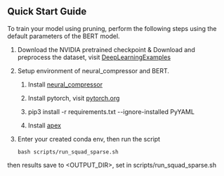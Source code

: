 ## Quick Start Guide

To train your model using pruning, perform the following steps using the default parameters of the BERT model. 

1. Download the NVIDIA pretrained checkpoint & Download and preprocess the dataset, visit [DeepLearningExamples](https://github.com/NVIDIA/DeepLearningExamples/tree/master/PyTorch/LanguageModeling/BERT)

2. Setup environment of neural_compressor and BERT.

   1. Install [neural_compressor](https://github.com/intel-innersource/frameworks.ai.lpot.intel-lpot#installation)


   2. Install pytorch, visit [pytorch.org](https://pytorch.org/)

   3. pip3 install -r requirements.txt --ignore-installed PyYAML

   4. Install [apex](https://github.com/NVIDIA/apex)

3. Enter your created conda env, then run the script 

   ```
   bash scripts/run_squad_sparse.sh
   ```
then results save to <OUTPUT_DIR>, set in scripts/run_squad_sparse.sh